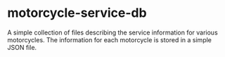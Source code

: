 # motorcycle-service-db
A simple collection of files describing the service information for various motorcycles. The information for each motorcycle is stored in a simple JSON file.
